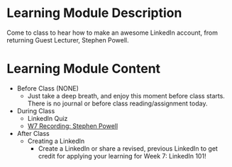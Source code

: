 # Learning Module Description

Come to class to hear how to make an awesome LinkedIn account, from returning Guest Lecturer, Stephen Powell.

# Learning Module Content

- Before Class (NONE)
  - Just take a deep breath, and enjoy this moment before class starts. There is no journal or before class reading/assignment today.
- During Class
  - LinkedIn Quiz
  - [W7 Recording: Stephen Powell](https://learn-us-east-1-prod-fleet02-xythos.content.blackboardcdn.com/5df2c00b32acb/201256?X-Blackboard-Expiration=1606338000000&X-Blackboard-Signature=Gw8foAp2taecjTxzf6TLqurpPudzLs%2FdoUXVmQNE%2BFM%3D&X-Blackboard-Client-Id=304933&response-cache-control=private%2C%20max-age%3D21600&response-content-disposition=inline%3B%20filename%2A%3DUTF-8%27%27W8%2520Recording.mp4&response-content-type=video%2Fmp4&X-Amz-Algorithm=AWS4-HMAC-SHA256&X-Amz-Date=20201125T150000Z&X-Amz-SignedHeaders=host&X-Amz-Expires=21600&X-Amz-Credential=AKIAZH6WM4PL5SJBSTP6%2F20201125%2Fus-east-1%2Fs3%2Faws4_request&X-Amz-Signature=19063d9eb63a8e77f1c716633ebab43a4ee22aa3af9e1c5ef14c50e01faf2ac4)
- After Class
  - Creating a LinkedIn
    - Create a LinkedIn or share a revised, previous LinkedIn to get credit for applying your learning for Week 7: LinkedIn 101!
